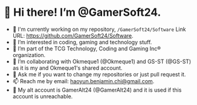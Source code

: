 # 👋 Hi there! I’m @GamerSoft24.
- 🔭 I'm currently working on my repository, `/GamerSoft24/Software` Link URL: https://github.com/GamerSoft24/Software.
- 👀 I’m interested in coding, gaming and technology stuff.
- 🌱 I’m part of the TCG Technology, Coding and Gaming Inc® organization.
- 💞️ I’m collaborating with Okmeque1 (@Okmeque1) and GS-ST (@GS-ST) as it is my and Okmeque1's shared account.
- 💬 Ask me if you want to change my repositories or just pull request it.
- 📫 Reach me by email: haoyun.benjamin.chi@gmail.com.
- 🧾 My alt account is GamerAlt24 (@GamerAlt24) and it is used if this account is unreachable.
